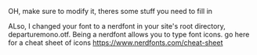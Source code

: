OH, make sure to modify it, theres some stuff you need to fill in

ALso, I changed your font to a nerdfont in your site's root directory, departuremono.otf. Being a nerdfont allows you to type font icons. go here for a cheat sheet of icons
https://www.nerdfonts.com/cheat-sheet
